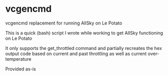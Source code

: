 # vcgencmd
vcgencmd replacement for running AllSky on Le Potato

This is a quick (bash) script I wrote while working to get AllSky functioning on Le Potato

It only supports the get_throttled command and partially recreates the hex output code based on current and past throttling as well as current over-temperature

Provided as-is
